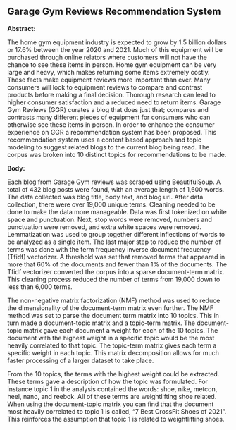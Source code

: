 ## Garage Gym Reviews Recommendation System

**Abstract:** 

The home gym equipment industry is expected to grow by 1.5 billion dollars or 17.6% between the year 2020 and 2021. Much of this equipment will be purchased through online relators where customers will not have the chance to see these items in person. Home gym equipment can be very large and heavy, which makes returning some items extremely costly. These facts make equipment reviews more important than ever. Many consumers will look to equipment reviews to compare and contrast products before making a final decision. Thorough research can lead to higher consumer satisfaction and a reduced need to return items. Garage Gym Reviews (GGR) curates a blog that does just that; compares and contrasts many different pieces of equipment for consumers who can otherwise see these items in person. In order to enhance the consumer experience on GGR a recommendation system has been proposed. This recommendation system uses a content based approach and topic modeling to suggest related blogs to the current blog being read. The corpus was broken into 10 distinct topics for recommendations to be made.

**Body:**

Each blog from Garage Gym reviews was scraped using BeautifulSoup. A total of 432 blog posts were found, with an average length of 1,600 words. The data collected was blog title, body text, and blog url. After data collection, there were over 19,000 unique terms. Cleaning needed to be done to make the data more manageable. Data was first tokenized on white space and punctuation. Next, stop words were removed, numbers and punctuation were removed, and extra white spaces were removed. Lemmatization was used to group together different inflections of words to be analyzed as a single item. The last major step to reduce the number of terms was done with the term frequency inverse document frequency (Tfidf) vectorizer. A threshold was set that removed terms that appeared in more that 60% of the documents and fewer than 1% of the documents. The Tfidf vectorizer converted the corpus into a sparse document-term matrix. This cleaning process reduced the number of terms from 19,000 down to less than 6,000 terms. 

The non-negative matrix factorization (NMF) method was used to reduce the dimensionality of the document-term matrix even further. The NMF method was set to parse the document term matrix into 10 topics. This in turn made a document-topic matrix and a topic-term matrix. The document-topic matrix gave each document a weight for each of the 10 topics. The document with the highest weight in a specific topic would be the most heavily correlated to that topic. The topic-term matrix gives each term a specific weight in each topic. This matrix decomposition allows for much faster processing of a larger dataset to take place. 

From the 10 topics, the terms with the highest weight could be extracted. These terms gave a description of how the topic was formulated. For instance topic 1 in the analysis contained the words: shoe, nike, metcon, heel, nano, and reebok. All of these terms are weightlifting shoe related. When using the document-topic matrix you can find that the document most heavily correlated to topic 1 is called, “7 Best CrossFit Shoes of 2021”. This reinforces the assumption that topic 1 is related to weightlifting shoes. 

